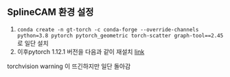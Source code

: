 ## SplineCAM 환경 설정 

1. `conda create -n gt-torch -c conda-forge --override-channels python=3.8 pytorch pytorch_geometric torch-scatter graph-tool==2.45` 로 일단 설치 
2. 이후pytorch 1.12.1 버전을 다음과 같이 재설치 [link](https://github.com/hpcaitech/ColossalAI/issues/2901#issuecomment-1445668699 )

torchvision warning 이 뜨긴하지만 일단 돌아감
